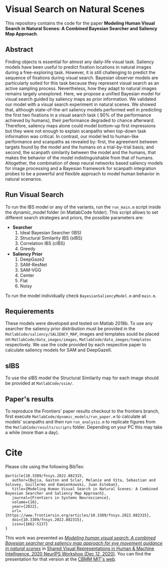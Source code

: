 # Visual Search on Natural Scenes
This repository contains the code for the paper **Modeling Human Visual Search in Natural Scenes: A Combined Bayesian Searcher and Saliency Map Approach**. 

## Abstract
Finding objects is essential for almost any daily-life visual task. Saliency models have been useful to predict fixation locations in natural images during a free-exploring task. However, it is still challenging to predict the sequence of fixations during visual search. Bayesian observer models are particularly suited for this task because they represent visual search as an active sampling process. Nevertheless, how they adapt to natural images remains largely unexplored. Here, we propose a unified Bayesian model for visual search guided by saliency maps as prior information. We validated our model with a visual search experiment in natural scenes. We showed that, although state-of-the-art saliency models performed well in predicting the first two fixations in a visual search task ( 90% of the performance achieved by humans), their performance degraded to chance afterward. Therefore, saliency maps alone could model bottom-up first impressions but they were not enough to explain scanpaths when top-down task information was critical. In contrast, our model led to human-like performance and scanpaths as revealed by: first, the agreement between targets found by the model and the humans on a trial-by-trial basis; and second, the scanpath similarity between the model and the humans, that makes the behavior of the model indistinguishable from that of humans. Altogether, the combination of deep neural networks based saliency models for image processing and a Bayesian framework for scanpath integration probes to be a powerful and flexible approach to model human behavior in natural scenarios.

## Run Visual Search
To run the IBS model or any of the variants, run the `run_main.m` script inside the dynamic_model folder (in MatlabCode folder). This script allows to set different search strategies and priors, the possible parameters are:

* **Searcher**
	1. Ideal Bayesian Searcher (IBS)
	2. Structural Similarity IBS (sIBS)
	3. Correlation IBS (cIBS)
	4. Greedy 
* **Saliency Prior**
	1. DeepGaze2
	2. SAM-ResNet
	3. SAM-VGG
	4. Center
	5. Flat
	6. Noisy

To run the model individually check `BayesianSaliencyModel.m` and `main.m`.

## Requierements
These models were developed and tested on Matlab 2018b. To use any searcher the saliency prior distribution must be provided in the `MatlabCode/saliency/SALIENCY_MAP`, images and templates sould be placed on `MatlabCode/data_images/images`, `MatlabCode/data_images/templates` 
respectively. We use the code provided by each respective paper to calculate saliency models for SAM and DeepGazeII.

## sIBS
To use the sIBS model the Structural Similarity map for each image should be provided at `MatlabCode/ssim/`.

## Paper's results
To reproduce the Frontiers' paper results checkout to the frontiers branch, first execute `MatlabCode/dynamic_models/run_paper.m` to calculate all models' scanpaths and then run `run_analysis.m` to replicate figures from the `MatlabCode/results/scripts` folder. Depending on your PC this may take a while (more than a day).

# Cite

Please cite using the following BibTex:

```
@article{10.3389/fnsys.2022.882315,
   author={Bujia, Gaston and Sclar, Melanie and Vita, Sebastian and Solovey, Guillermo and Kamienkowski, Juan Esteban},   
   title={Modeling Human Visual Search in Natural Scenes: A Combined Bayesian Searcher and Saliency Map Approach},      
   journal={Frontiers in Systems Neuroscience},
   volume={16},
   year={2022},
   url={https://www.frontiersin.org/articles/10.3389/fnsys.2022.882315},       
   doi={10.3389/fnsys.2022.882315},
   issn={1662-5137}
}
```

This work was presented as [*Modeling human visual search: A combined Bayesian searcher and saliency map approach for eye movement guidance in natural scenes*](https://arxiv.org/pdf/2009.08373) in [Shared Visual Representations in Human & Machine Intelligence,
2020 NeurIPS Workshop (Dec 12, 2020)](https://www.svrhm.com/). You can find the presentation for that version at the [CBMM MIT's web](https://cbmm.mit.edu/video/modeling-human-visual-search-combined-bayesian-searcher-and-saliency-map-approach-eye-movement).
